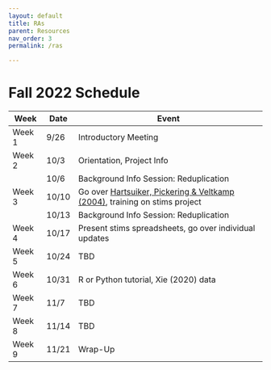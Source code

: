```yaml
---
layout: default
title: RAs
parent: Resources
nav_order: 3
permalink: /ras

---
```


# Fall 2022 Schedule

| Week      | Date | Event |
| ----------- | ----------- | ----------- |
| Week 1   | 9/26        | Introductory Meeting        |
| Week 2   | 10/3        | Orientation, Project Info        |
|  | 10/6         | Background Info Session: Reduplication     |
| Week 3   | 10/10        | Go over [Hartsuiker, Pickering & Veltkamp (2004)](https://journals.sagepub.com/doi/pdf/10.1111/j.0956-7976.2004.00693.x), training on stims project    |
|  | 10/13         | Background Info Session: Reduplication  |
| Week 4   | 10/17        | Present stims spreadsheets, go over individual updates |
| Week 5   | 10/24        | TBD |
| Week 6   | 10/31        | R or Python tutorial, Xie (2020) data |
| Week 7   | 11/7        | TBD |
| Week 8   | 11/14        | TBD        |
| Week 9   | 11/21        | Wrap-Up  |

